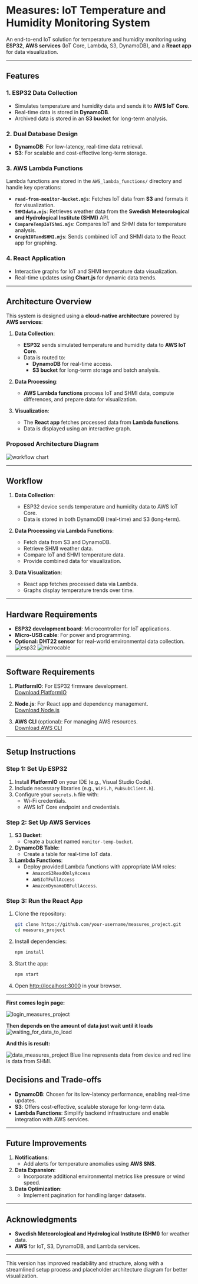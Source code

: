 # **Measures: IoT Temperature and Humidity Monitoring System**

An end-to-end IoT solution for temperature and humidity monitoring using **ESP32**, **AWS services** (IoT Core, Lambda, S3, DynamoDB), and a **React app** for data visualization.

---

## **Features**

### **1. ESP32 Data Collection**
- Simulates temperature and humidity data and sends it to **AWS IoT Core**.
- Real-time data is stored in **DynamoDB**.
- Archived data is stored in an **S3 bucket** for long-term analysis.

### **2. Dual Database Design**
- **DynamoDB**: For low-latency, real-time data retrieval.
- **S3**: For scalable and cost-effective long-term storage.

### **3. AWS Lambda Functions** 
Lambda functions are stored in the `AWS_lambda_functions/` directory and handle key operations:
- **`read-from-monitor-bucket.mjs`**: Fetches IoT data from **S3** and formats it for visualization.
- **`SHMIdata.mjs`**: Retrieves weather data from the **Swedish Meteorological and Hydrological Institute (SHMI)** API.
- **`CompareTempIoTShmi.mjs`**: Compares IoT and SHMI data for temperature analysis.
- **`GraphIOTandSHMI.mjs`**: Sends combined IoT and SHMI data to the React app for graphing.

### **4. React Application**
- Interactive graphs for IoT and SHMI temperature data visualization.
- Real-time updates using **Chart.js** for dynamic data trends.

---

## **Architecture Overview**

This system is designed using a **cloud-native architecture** powered by **AWS services**:

1. **Data Collection**:
   - **ESP32** sends simulated temperature and humidity data to **AWS IoT Core**.
   - Data is routed to:
     - **DynamoDB** for real-time access.
     - **S3 bucket** for long-term storage and batch analysis.

2. **Data Processing**:
   - **AWS Lambda functions** process IoT and SHMI data, compute differences, and prepare data for visualization.

3. **Visualization**:
   - The **React app** fetches processed data from **Lambda functions**.
   - Data is displayed using an interactive graph.

### **Proposed Architecture Diagram**

![workflow chart](https://github.com/user-attachments/assets/ab4f6742-c4b0-408b-b2f3-0716f995f325)

---

## **Workflow**

1. **Data Collection**:
   - ESP32 device sends temperature and humidity data to AWS IoT Core.
   - Data is stored in both DynamoDB (real-time) and S3 (long-term).

2. **Data Processing via Lambda Functions**:
   - Fetch data from S3 and DynamoDB.
   - Retrieve SHMI weather data.
   - Compare IoT and SHMI temperature data.
   - Provide combined data for visualization.

3. **Data Visualization**:
   - React app fetches processed data via Lambda.
   - Graphs display temperature trends over time.

---

## **Hardware Requirements**
- **ESP32 development board**: Microcontroller for IoT applications.
- **Micro-USB cable**: For power and programming.
- **Optional: DHT22 sensor** for real-world environmental data collection.
![esp32](https://github.com/user-attachments/assets/fd47edcd-b4f3-4d76-b8af-45e90d519fab)
![microcable](https://github.com/user-attachments/assets/a3b7b400-f317-48bc-9734-3e412f4d3249)


---

## **Software Requirements**

1. **PlatformIO**: For ESP32 firmware development.  
   [Download PlatformIO](https://platformio.org/)

2. **Node.js**: For React app and dependency management.  
   [Download Node.js](https://nodejs.org/)

3. **AWS CLI** (optional): For managing AWS resources.  
   [Download AWS CLI](https://aws.amazon.com/cli/)

---

## **Setup Instructions**

### **Step 1: Set Up ESP32**
1. Install **PlatformIO** on your IDE (e.g., Visual Studio Code).
2. Include necessary libraries (e.g., `WiFi.h`, `PubSubClient.h`).
3. Configure your `secrets.h` file with:
   - Wi-Fi credentials.
   - AWS IoT Core endpoint and credentials.

### **Step 2: Set Up AWS Services**
1. **S3 Bucket**:
   - Create a bucket named `monitor-temp-bucket`.
2. **DynamoDB Table**:
   - Create a table for real-time IoT data.
3. **Lambda Functions**:
   - Deploy provided Lambda functions with appropriate IAM roles:
     - `AmazonS3ReadOnlyAccess`
     - `AWSIoTFullAccess`
     - `AmazonDynamoDBFullAccess`.

### **Step 3: Run the React App**
1. Clone the repository:
   ```bash
   git clone https://github.com/your-username/measures_project.git
   cd measures_project
   ```
2. Install dependencies:
   ```bash
   npm install
   ```
3. Start the app:
   ```bash
   npm start
   ```
4. Open [http://localhost:3000](http://localhost:3000) in your browser.

---
**First comes login page:**

![login_measures_project](https://github.com/user-attachments/assets/9545719f-fd9d-4f3a-b6d4-1ea2344309e4)

**Then depends on the amount of data just wait until it loads**
![waiting_for_data_to_load](https://github.com/user-attachments/assets/2f7543eb-c6a6-4433-857a-e73eb72e2816)

**And this is result:**

![data_measures_project](https://github.com/user-attachments/assets/49ac9ec9-20cc-43c6-ae32-1bddb55e7958)
Blue line represents data from device and red line is data from SHMI.

## **Decisions and Trade-offs**

- **DynamoDB**: Chosen for its low-latency performance, enabling real-time updates.
- **S3**: Offers cost-effective, scalable storage for long-term data.
- **Lambda Functions**: Simplify backend infrastructure and enable integration with AWS services.

---

## **Future Improvements**

1. **Notifications**:
   - Add alerts for temperature anomalies using **AWS SNS**.
2. **Data Expansion**:
   - Incorporate additional environmental metrics like pressure or wind speed.
3. **Data Optimization**:
   - Implement pagination for handling larger datasets.

---

## **Acknowledgments**
- **Swedish Meteorological and Hydrological Institute (SHMI)** for weather data.
- **AWS** for IoT, S3, DynamoDB, and Lambda services.

---

This version has improved readability and structure, along with a streamlined setup process and placeholder architecture diagram for better visualization.

